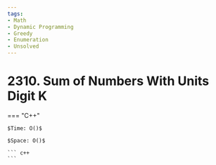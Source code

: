```yaml
---
tags:
- Math
- Dynamic Programming
- Greedy
- Enumeration
- Unsolved
---
```



# 2310. Sum of Numbers With Units Digit K

=== "C++"

    $Time: O()$

    $Space: O()$

    ``` c++
    ```
